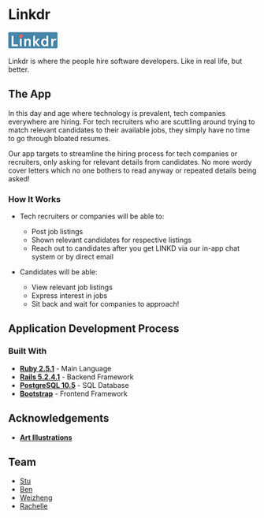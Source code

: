 # Linkdr

![logo](/public/small-logo.png)

Linkdr is where the people hire software developers. Like in real life, but better.

## The App

In this day and age where technology is prevalent, tech companies everywhere are hiring. For tech recruiters who are scuttling around trying to match relevant candidates to their available jobs, they simply have no time to go through bloated resumes. 

Our app targets to streamline the hiring process for tech companies or recruiters, only asking for relevant details from candidates. No more wordy cover letters which no one bothers to read anyway or repeated details being asked! 

### How It Works

- Tech recruiters or companies will be able to:
  - Post job listings
  - Shown relevant candidates for respective listings
  - Reach out to candidates after you get LINKD via our in-app chat system or by direct email
  
- Candidates will be able:
  - View relevant job listings
  - Express interest in jobs
  - Sit back and wait for companies to approach!


## Application Development Process
### Built With
- **[Ruby 2.5.1](https://www.ruby-lang.org/en/)** - Main Language
- **[Rails 5.2.4.1](https://rubyonrails.org)** - Backend Framework
- **[PostgreSQL 10.5]()** - SQL Database
- **[Bootstrap](https://getbootstrap.com/)** - Frontend Framework

## Acknowledgements

- **[Art Illustrations](https://mixkit.co/free-stock-art/)** 

## Team

- [Stu](https://github.com/LaustinSpayce)
- [Ben](https://github.com/benjacoblee)
- [Weizheng](https://github.com/weizheng1910)
- [Rachelle](https://github.com/rachellesg)
